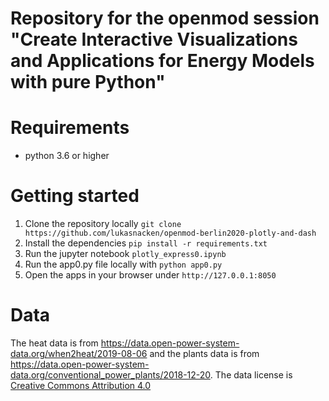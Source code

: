 # Repository for the openmod session "Create Interactive Visualizations and Applications for Energy Models with pure Python"

# Requirements

* python 3.6 or higher

# Getting started

1. Clone the repository locally `git clone https://github.com/lukasnacken/openmod-berlin2020-plotly-and-dash`
2. Install the dependencies `pip install -r requirements.txt`
3. Run the jupyter notebook `plotly_express0.ipynb`
4. Run the app0.py file locally with `python app0.py`
5. Open the apps in your browser under `http://127.0.0.1:8050`

# Data

The heat data is from https://data.open-power-system-data.org/when2heat/2019-08-06  and the plants data is from https://data.open-power-system-data.org/conventional_power_plants/2018-12-20. The data license is [Creative Commons Attribution 4.0](https://creativecommons.org/licenses/by/4.0/)
